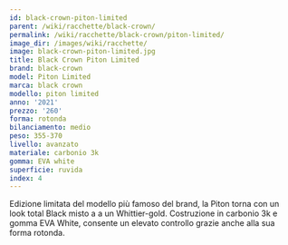 ```yaml
---
id: black-crown-piton-limited
parent: /wiki/racchette/black-crown/
permalink: /wiki/racchette/black-crown/piton-limited/
image_dir: /images/wiki/racchette/
image: black-crown-piton-limited.jpg
title: Black Crown Piton Limited
brand: black-crown
model: Piton Limited
marca: black crown
modello: piton limited
anno: '2021'
prezzo: '260'
forma: rotonda
bilanciamento: medio
peso: 355-370
livello: avanzato
materiale: carbonio 3k
gomma: EVA white
superficie: ruvida
index: 4
---
```

Edizione limitata del modello più famoso del brand, la Piton torna con un look total Black misto a a un Whittier-gold. Costruzione in carbonio 3k e gomma EVA White, consente un elevato controllo grazie anche alla sua forma rotonda.